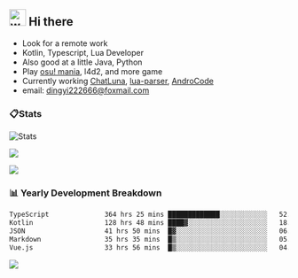 ## <img alt="wave" src="https://raw.githubusercontent.com/MartinHeinz/MartinHeinz/master/wave.gif" width="30px"> Hi there

- Look for a remote work
- Kotlin, Typescript, Lua Developer
- Also good at a little Java, Python
- Play [osu! mania](https://osu.ppy.sh/users/29808669), l4d2, and more game
- Currently working [ChatLuna](https://github.com/ChatLunaLab), [lua-parser](https://github.com/dingyi222666/lua-parser), [AndroCode](https://github.com/dingyi222666/AndroCode)
- email: [dingyi222666@foxmail.com](mailto:dingyi222666@foxmail.com)

### 📋Stats

![Stats](https://github-readme-stats.vercel.app/api?username=dingyi222666&show_icons=true&icon_color=47A69E&title_color=47A69E&count_private=true)    

![](http://github-profile-summary-cards.vercel.app/api/cards/most-commit-language?username=dingyi222666&theme=nord_dark)

![](http://github-profile-summary-cards.vercel.app/api/cards/productive-time?username=dingyi222666&theme=nord_dark&utcOffset=8)

### 📊 Yearly Development Breakdown

<!--START_SECTION:waka-->

```txt
TypeScript              364 hrs 25 mins █████████████░░░░░░░░░░░░   52.59 %
Kotlin                  128 hrs 48 mins ████▓░░░░░░░░░░░░░░░░░░░░   18.59 %
JSON                    41 hrs 50 mins  █▓░░░░░░░░░░░░░░░░░░░░░░░   06.04 %
Markdown                35 hrs 35 mins  █▒░░░░░░░░░░░░░░░░░░░░░░░   05.14 %
Vue.js                  33 hrs 56 mins  █▒░░░░░░░░░░░░░░░░░░░░░░░   04.90 %
```

<!--END_SECTION:waka-->

![](https://komarev.com/ghpvc/?username=dingyi222666)
